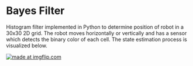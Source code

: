 # Bayes Filter

Histogram filter implemented in Python to determine position of robot in a 30x30 2D grid. The robot moves horizontally or vertically and has a sensor which detects the binary color of each cell. The state estimation process is visualized below.


<a href="https://imgflip.com/gif/3o721x"><img src="https://i.imgflip.com/3o721x.gif" title="made at imgflip.com"/></a>
